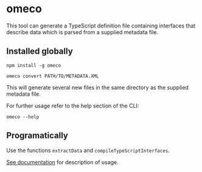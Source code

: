 # omeco

This tool can generate a TypeScript definition file containing interfaces that describe data which is parsed from a supplied metadata file.

## Installed globally

```
npm install -g omeco

omeco convert PATH/TO/METADATA.XML
```

This will generate several new files in the same directory as the supplied metadata file.

For further usage refer to the help section of the CLI:

```
omeco --help
```

## Programatically

Use the functions `extractData` and `compileTypeScriptInterfaces`.

[See documentation](https://krlwlfrt.github.io/omeco/) for description of usage.  